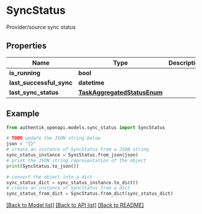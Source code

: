 # SyncStatus

Provider/source sync status

## Properties

Name | Type | Description | Notes
------------ | ------------- | ------------- | -------------
**is_running** | **bool** |  | 
**last_successful_sync** | **datetime** |  | [optional] 
**last_sync_status** | [**TaskAggregatedStatusEnum**](TaskAggregatedStatusEnum.md) |  | [optional] 

## Example

```python
from authentik_openapi.models.sync_status import SyncStatus

# TODO update the JSON string below
json = "{}"
# create an instance of SyncStatus from a JSON string
sync_status_instance = SyncStatus.from_json(json)
# print the JSON string representation of the object
print(SyncStatus.to_json())

# convert the object into a dict
sync_status_dict = sync_status_instance.to_dict()
# create an instance of SyncStatus from a dict
sync_status_from_dict = SyncStatus.from_dict(sync_status_dict)
```
[[Back to Model list]](../README.md#documentation-for-models) [[Back to API list]](../README.md#documentation-for-api-endpoints) [[Back to README]](../README.md)


